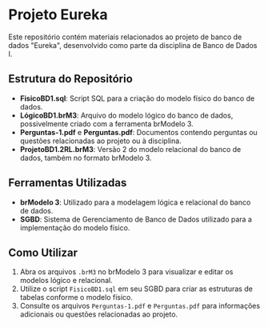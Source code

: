
# Projeto Eureka

Este repositório contém materiais relacionados ao projeto de banco de dados "Eureka", desenvolvido como parte da disciplina de Banco de Dados I.

## Estrutura do Repositório

- **FisicoBD1.sql**: Script SQL para a criação do modelo físico do banco de dados.
- **LógicoBD1.brM3**: Arquivo do modelo lógico do banco de dados, possivelmente criado com a ferramenta brModelo 3.
- **Perguntas-1.pdf** e **Perguntas.pdf**: Documentos contendo perguntas ou questões relacionadas ao projeto ou à disciplina.
- **ProjetoBD1.2RL.brM3**: Versão 2 do modelo relacional do banco de dados, também no formato brModelo 3.

## Ferramentas Utilizadas

- **brModelo 3**: Utilizado para a modelagem lógica e relacional do banco de dados.
- **SGBD**: Sistema de Gerenciamento de Banco de Dados utilizado para a implementação do modelo físico.

## Como Utilizar

1. Abra os arquivos `.brM3` no brModelo 3 para visualizar e editar os modelos lógico e relacional.
2. Utilize o script `FisicoBD1.sql` em seu SGBD para criar as estruturas de tabelas conforme o modelo físico.
3. Consulte os arquivos `Perguntas-1.pdf` e `Perguntas.pdf` para informações adicionais ou questões relacionadas ao projeto.
